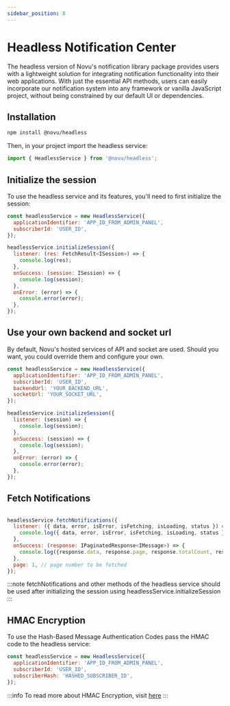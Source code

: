 ```yaml
---
sidebar_position: 8
---
```


# Headless Notification Center

The headless version of Novu's notification library package provides users with a lightweight solution for integrating notification functionality into their web applications. With just the essential API methods, users can easily incorporate our notification system into any framework or vanilla JavaScript project, without being constrained by our default UI or dependencies.

## Installation

```bash
npm install @novu/headless
```

Then, in your project import the headless service:

```js
import { HeadlessService } from '@novu/headless';
```

## Initialize the session

To use the headless service and its features, you'll need to first initialize the session:

```js
const headlessService = new HeadlessService({
  applicationIdentifier: 'APP_ID_FROM_ADMIN_PANEL',
  subscriberId: 'USER_ID',
});

headlessService.initializeSession({
  listener: (res: FetchResult<ISession>) => {
    console.log(res);
  },
  onSuccess: (session: ISession) => {
    console.log(session);
  },
  onError: (error) => {
    console.error(error);
  },
});
```

## Use your own backend and socket url

By default, Novu's hosted services of API and socket are used. Should you want, you could override them and configure your own.

```js
const headlessService = new HeadlessService({
  applicationIdentifier: 'APP_ID_FROM_ADMIN_PANEL',
  subscriberId: 'USER_ID',
  backendUrl: 'YOUR_BACKEND_URL',
  socketUrl: 'YOUR_SOCKET_URL',
});

headlessService.initializeSession({
  listener: (session) => {
    console.log(session);
  },
  onSuccess: (session) => {
    console.log(session);
  },
  onError: (error) => {
    console.error(error);
  },
});
```

## Fetch Notifications

```js

headlessService.fetchNotifications({
  listener: ({ data, error, isError, isFetching, isLoading, status }) => {
    console.log({ data, error, isError, isFetching, isLoading, status });
  },
  onSuccess: (response: IPaginatedResponse<IMessage>) => {
    console.log({response.data, response.page, response.totalCount, response.pageSize});
  },
  page: 1, // page number to be fetched
});
```

:::note
fetchNotifications and other methods of the headless service should be used after initializing the session using headlessService.initializeSession
:::

## HMAC Encryption

To use the Hash-Based Message Authentication Codes pass the HMAC code to the headless service:

```js
const headlessService = new HeadlessService({
  applicationIdentifier: 'APP_ID_FROM_ADMIN_PANEL',
  subscriberId: 'USER_ID',
  subscriberHash: 'HASHED_SUBSCRIBER_ID',
});
```

:::info
To read more about HMAC Encryption, visit [here](../react/react-components#hmac-encryption)
:::
